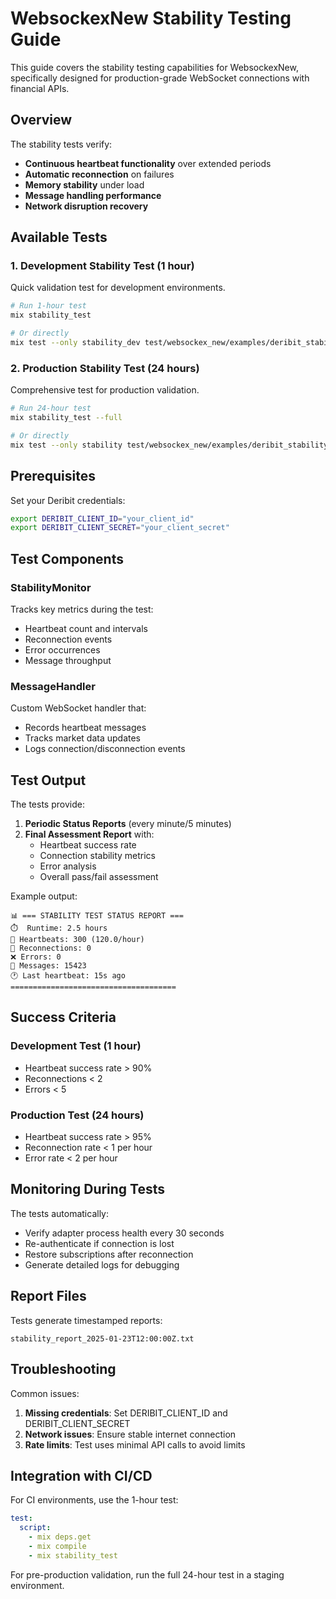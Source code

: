 # WebsockexNew Stability Testing Guide

This guide covers the stability testing capabilities for WebsockexNew, specifically designed for production-grade WebSocket connections with financial APIs.

## Overview

The stability tests verify:
- **Continuous heartbeat functionality** over extended periods
- **Automatic reconnection** on failures
- **Memory stability** under load
- **Message handling performance**
- **Network disruption recovery**

## Available Tests

### 1. Development Stability Test (1 hour)
Quick validation test for development environments.

```bash
# Run 1-hour test
mix stability_test

# Or directly
mix test --only stability_dev test/websockex_new/examples/deribit_stability_dev_test.exs
```

### 2. Production Stability Test (24 hours)
Comprehensive test for production validation.

```bash
# Run 24-hour test
mix stability_test --full

# Or directly
mix test --only stability test/websockex_new/examples/deribit_stability_test.exs
```

## Prerequisites

Set your Deribit credentials:
```bash
export DERIBIT_CLIENT_ID="your_client_id"
export DERIBIT_CLIENT_SECRET="your_client_secret"
```

## Test Components

### StabilityMonitor
Tracks key metrics during the test:
- Heartbeat count and intervals
- Reconnection events
- Error occurrences
- Message throughput

### MessageHandler
Custom WebSocket handler that:
- Records heartbeat messages
- Tracks market data updates
- Logs connection/disconnection events

## Test Output

The tests provide:
1. **Periodic Status Reports** (every minute/5 minutes)
2. **Final Assessment Report** with:
   - Heartbeat success rate
   - Connection stability metrics
   - Error analysis
   - Overall pass/fail assessment

Example output:
```
📊 === STABILITY TEST STATUS REPORT ===
⏱️  Runtime: 2.5 hours
💓 Heartbeats: 300 (120.0/hour)
🔄 Reconnections: 0
❌ Errors: 0
📨 Messages: 15423
🕐 Last heartbeat: 15s ago
=====================================
```

## Success Criteria

### Development Test (1 hour)
- Heartbeat success rate > 90%
- Reconnections < 2
- Errors < 5

### Production Test (24 hours)
- Heartbeat success rate > 95%
- Reconnection rate < 1 per hour
- Error rate < 2 per hour

## Monitoring During Tests

The tests automatically:
- Verify adapter process health every 30 seconds
- Re-authenticate if connection is lost
- Restore subscriptions after reconnection
- Generate detailed logs for debugging

## Report Files

Tests generate timestamped reports:
```
stability_report_2025-01-23T12:00:00Z.txt
```

## Troubleshooting

Common issues:
1. **Missing credentials**: Set DERIBIT_CLIENT_ID and DERIBIT_CLIENT_SECRET
2. **Network issues**: Ensure stable internet connection
3. **Rate limits**: Test uses minimal API calls to avoid limits

## Integration with CI/CD

For CI environments, use the 1-hour test:
```yaml
test:
  script:
    - mix deps.get
    - mix compile
    - mix stability_test
```

For pre-production validation, run the full 24-hour test in a staging environment.